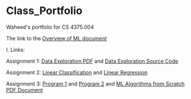 # Class_Portfolio
Waheed's portfolio for CS 4375.004

The link to the [Overview of ML document](https://github.com/waheedanwar2699/Class_Portfolio/blob/main/Overview%20of%20ML.pdf)

I. Links: 
   
   Assignment 1:
          [Data Exploration PDF](https://github.com/waheedanwar2699/Class_Portfolio/blob/main/Data%20Exploration.pdf)
          and [Data Exploration Source Code](https://github.com/waheedanwar2699/Class_Portfolio/blob/main/ConsoleApplication1.cpp)
          
   Assignment 2:
          [Linear Classification](https://github.com/waheedanwar2699/Class_Portfolio/blob/main/Linear-Classification.pdf)
          and [Linear Regression](https://github.com/waheedanwar2699/Class_Portfolio/blob/main/Linear-Regression.pdf)
          
   Assignment 3:
          [Program 1](https://github.com/waheedanwar2699/Class_Portfolio/blob/main/program1.cpp)
          and [Program 2](https://github.com/waheedanwar2699/Class_Portfolio/blob/main/program2.cpp)
          and [ML Algorithms from Scratch PDF Document](https://github.com/waheedanwar2699/Class_Portfolio/blob/main/ML%20Algorithms%20from%20Scratch.pdf)
